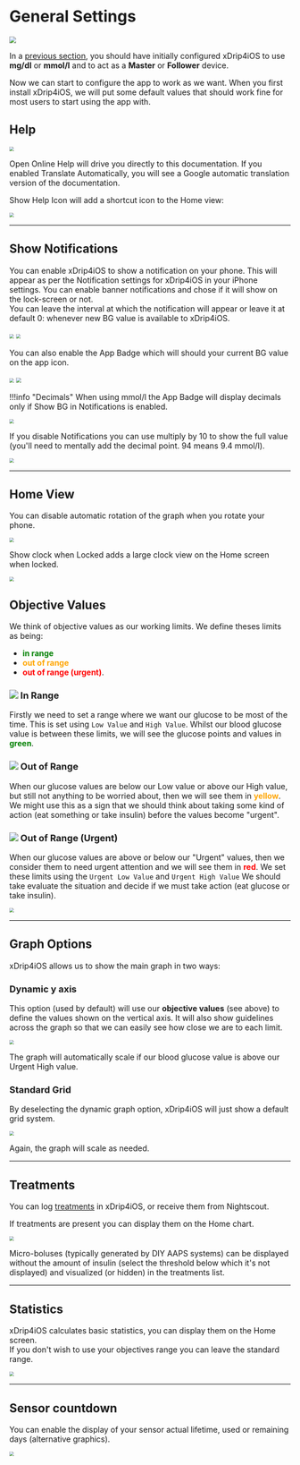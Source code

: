 # General Settings

<img src="../img/Settings.png" style="zoom:75%;" />

In a [previous section](../connect/index.md), you should have initially configured xDrip4iOS to use **mg/dl** or **mmol/l** and to act as a **Master** or **Follower** device.

Now we can start to configure the app to work as we want. When you first install xDrip4iOS, we will put some default values that should work fine for most users to start using the app with.

## Help

<img src="img/Help.png" style="zoom:50%;" />

Open Online Help will drive you directly to this documentation. If you enabled Translate Automatically, you will see a Google automatic translation version of the documentation.

Show Help Icon will add a shortcut icon to the Home view:

<img src="img/HelpShortcut.png" style="zoom:50%;" />

___
## Show Notifications

You can enable xDrip4iOS to show a notification on your phone. This will appear as per the Notification settings for xDrip4iOS in your iPhone settings. You can enable banner notifications and chose if it will show on the lock-screen or not.  
You can leave the interval at which the notification will appear or leave it at default 0: whenever new BG value is available to xDrip4iOS.

<img src="img/SettingsNotification.png" style="zoom:50%;" />

<img src="img/Notification.png" style="zoom:50%;" />

You can also enable the App Badge which will should your current BG value on the app icon.

<img src="img/SettingsNotifBadge.png" style="zoom:50%;" />

<img src="img/Badge.png" style="zoom:54%;" />

!!!info "Decimals"
    When using mmol/l the App Badge will display decimals only if Show BG in Notifications is enabled.

<img src="img/SettingsBadge.png" style="zoom:50%;" />

If you disable Notifications you can use multiply by 10 to show the full value (you'll need to mentally add the decimal point. 94 means 9.4 mmol/l).

<img src="img/SettingsBadge10.png" style="zoom:50%;" />

___
## Home View

You can disable automatic rotation of the graph when you rotate your phone.

<img src="img/HomeScreen.png" style="zoom:50%;" />

Show clock when Locked adds a large clock view on the Home screen when locked.

<img src="img/ShowClock.png" style="zoom:50%;" />



## Objective Values

We think of objective values as our working limits. We define theses limits as being:

- <span style="color:green">**in range**</span>
- <span style="color:orange">**out of range**</span>
- <span style="color:red">**out of range (urgent)**</span>.

### ![](./../img/circle_green.png) In Range

Firstly we need to set a range where we want our glucose to be most of the time. This is set using ``Low Value`` and ``High Value``. Whilst our blood glucose value is between these limits, we will see the glucose points and values in <span style="color:green">**green**</span>.

### ![](./../img/circle_yellow.png) Out of Range

When our glucose values are below our Low value or above our High value, but still not anything to be worried about, then we will see them in <span style="color:orange">**yellow**</span>. We might use this as a sign that we should think about taking some kind of action (eat something or take insulin) before the values become "urgent".

### ![](./../img/circle_red.png) Out of Range (Urgent)

When our glucose values are above or below our "Urgent" values, then we consider them to need urgent attention and we will see them in <span style="color:red">**red**</span>. We set these limits using the ``Urgent Low Value`` and ``Urgent High Value`` We should take evaluate the situation and decide if we must take action (eat glucose or take insulin).

<img src="img/Values.png" style="zoom:50%;" />


___
## Graph Options

xDrip4iOS allows us to show the main graph in two ways:

### Dynamic y axis

This option (used by default) will use our **objective values** (see above) to define the values shown on the vertical axis. It will also show guidelines across the graph so that we can easily see how close we are to each limit.

<img src="img/yDynamic.png" style="zoom:50%;" />

The graph will automatically scale if our blood glucose value is above our Urgent High value.

### Standard Grid

By deselecting the dynamic graph option, xDrip4iOS will just show a default grid system.

<img src="img/yStatic.png" style="zoom:50%;" />

Again, the graph will scale as needed.

------

## Treatments

You can log [treatments](treatments) in xDrip4iOS, or receive them from Nightscout.  

If treatments are present you can display them on the Home chart.

<img src="img/Treatments.png" style="zoom:50%;" />

Micro-boluses (typically generated by DIY AAPS systems) can be displayed without the amount of insulin (select the threshold below which it's not displayed) and visualized (or hidden) in the treatments list.



------

## Statistics

xDrip4iOS calculates basic statistics, you can display them on the Home screen.  
If you don't wish to use your objectives range you can leave the standard range.

<img src="img/Statistics.png" style="zoom:50%;" />



------

## Sensor countdown

You can enable the display of your sensor actual lifetime, used or remaining days (alternative graphics).

<img src="img/Sensor.png" style="zoom:50%;" />